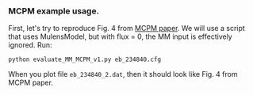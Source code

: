 ### MCPM example usage.

First, let's try to reproduce Fig. 4 from [MCPM paper](https://ui.adsabs.harvard.edu/abs/2019A%26A...627A..54P/abstract). We will use a script that uses MulensModel, but with flux = 0, the MM input is effectively ignored. Run:

```
python evaluate_MM_MCPM_v1.py eb_234840.cfg
```

When you plot file `eb_234840_2.dat`, then it should look like Fig. 4 from MCPM paper.


